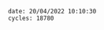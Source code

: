

                date: 20/04/2022 10:10:30
                cycles: 18780

                         